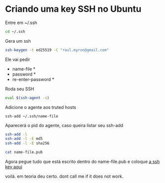 

# Criando uma key SSH no Ubuntu
Entre em ~/.ssh
```bash
cd ~/.ssh
```
Gera um ssh
```bash
ssh-keygen -t ed25519 -C "raul.myron@gmail.com"
```
Ele vai pedir
* name-file *
* password *
* re-enter-password *

Roda seu SSH
```bash
eval $(ssh-agent -s)
```

Adicione o agente aos truted hosts
```
ssh-add ~/.ssh/name-file
```

Aparecerá o pid do agente, caso queira listar seu ssh-add
```bash
ssh-add -l
ssh-add -l -E md5
ssh-add -l -E sha256
```
```bash
cat name-file.pub
```
Agora pegue tudo que está escrito dentro do name-file.pub e coloque [a ssh key aqui](https://github.com/settings/keys)

voilá. em teoria deu certo. dont call me if it does not work. 
